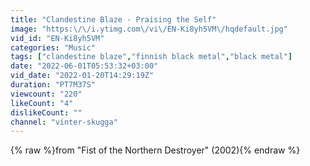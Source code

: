 ```yaml
---
title: "Clandestine Blaze - Praising the Self"
image: "https:\/\/i.ytimg.com\/vi\/EN-Ki8yh5VM\/hqdefault.jpg"
vid_id: "EN-Ki8yh5VM"
categories: "Music"
tags: ["clandestine blaze","finnish black metal","black metal"]
date: "2022-06-01T05:53:32+03:00"
vid_date: "2022-01-20T14:29:19Z"
duration: "PT7M37S"
viewcount: "220"
likeCount: "4"
dislikeCount: ""
channel: "vinter-skugga"
---
```

{% raw %}from &quot;Fist of the Northern Destroyer&quot; (2002){% endraw %}
